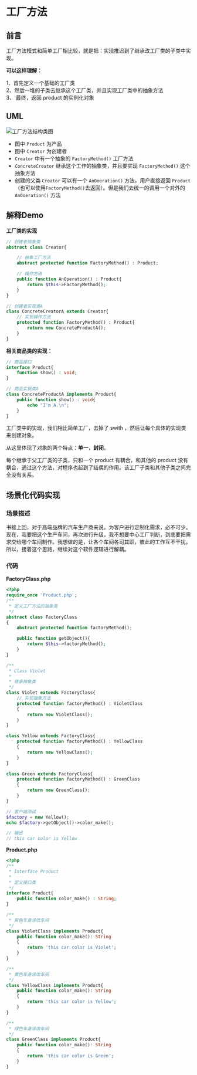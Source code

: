# 工厂方法

## 前言

工厂方法模式和简单工厂相比较，就是把：实现推迟到了继承改工厂类的子类中实现。

**可以这样理解：**

1、首先定义一个基础的工厂类  
2、然后一堆的子类去继承这个工厂类，并且实现工厂类中的抽象方法  
3、 最终，返回 product 的实例化对象


## UML

![工厂方法结构类图](http://img.github.mailjob.net/20210430111306)

- 图中 `Product` 为产品
- 图中 `Creator` 为创建者
- `Creator` 中有一个抽象的 `FactoryMethod()` 工厂方法
- `ConcreteCreator` 继承这个工作的抽象类，并且要实现 `FactoryMethod()` 这个抽象方法
- 创建的父类 `Creator` 可以有一个 `AnOoeration()` 方法，用户直接返回 `Product` （也可以使用`FactoryMethod()`去返回）。但是我们去统一的调用一个对外的 `AnOoeration()`  方法

## 解释Demo

**工厂类的实现**

```php
// 创建者抽象类
abstract class Creator{

    // 抽象工厂方法
    abstract protected function FactoryMethod() : Product;

    // 操作方法
    public function AnOperation() : Product{
        return $this->FactoryMethod();
    }
}

// 创建者实现类A
class ConcreteCreatorA extends Creator{
    // 实现操作方法
    protected function FactoryMethod() : Product{
        return new ConcreteProductA();
    }
}
```

**相关商品类的实现：**

```php
// 商品接口
interface Product{
    function show() : void;
}

// 商品实现类A
class ConcreteProductA implements Product{
    public function show() : void{
        echo "I'm A.\n";
    }
}
```

工厂类中的实现，我们相比简单工厂，去掉了 swith ，然后让每个具体的实现类来创建对象。

从这里体现了对象的两个特点：**单一**，**封闭**。

每个继承于父工厂类的子类，只和一个 product 有耦合，和其他的 product 没有耦合，通过这个方法，对程序也起到了结偶的作用。该工厂子类和其他子类之间完全没有关系。

## 场景化代码实现

### 场景描述

书接上回，对于高端品牌的汽车生产商来说，为客户进行定制化需求，必不可少。现在，我要把这个生产车间，再次进行升级，我不想要中心工厂判断，到底要把需求交给哪个车间制作。我想做的是，让各个车间各司其职，彼此的工作互不干扰。所以，接着这个思路，继续对这个软件逻辑进行解耦。

### 代码

**FactoryClass.php**

```php
<?php
require_once 'Product.php';
/**
 * 定义工厂方法的抽象类
 */
abstract class FactoryClass
{
    abstract protected function factoryMethod();

    public function getObject(){
        return $this->factoryMethod();
    }
}

/**
 * Class Violet
 *
 * 继承抽象类
 */
class Violet extends FactoryClass{
    // 实现抽象方法
    protected function factoryMethod() : VioletClass
    {
        return new VioletClass();
    }
}

class Yellow extends FactoryClass{
    protected function factoryMethod() : YellowClass
    {
        return new YellowClass();
    }
}

class Green extends FactoryClass{
    protected function factoryMethod() : GreenClass
    {
        return new GreenClass();
    }
}

// 客户端测试
$factory = new Yellow();
echo $factory->getObject()->color_make();

// 输出
// this car color is Yellow
```

**Product.php**

```php
<?php
/**
 * Interface Product
 *
 * 定义接口类
 */
interface Product{
    public function color_make() : String;
}

/**
 * 紫色车身涂改车间
 */
class VioletClass implements Product{
    public function color_make(): String
    {
        return 'this car color is Violet';
    }
}

/**
 * 黄色车身涂改车间
 */
class YellowClass implements Product{
    public function color_make(): String
    {
        return 'this car color is Yellow';
    }
}

/**
 * 绿色车身涂改车间
 */
class GreenClass implements Product{
    public function color_make(): String
    {
        return 'this car color is Green';
    }
}
```

